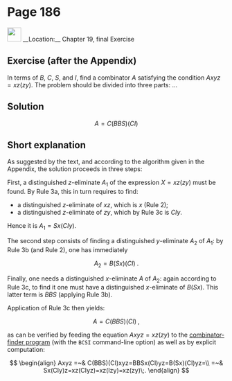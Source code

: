 # Page 186

<img src="../../pictures/correction_blue.svg" style="width: 32px; height: 32px;"/>
__Location:__ Chapter 19, final Exercise

## Exercise (after the Appendix)

In terms of $B$, $C$, $S$, and $I$, find a combinator $A$
satisfying the condition $Axyz=xz(zy)$. The problem should be divided
into three parts: ...

## Solution

$$
    A = C(BBS)(CI)
$$

## Short explanation

As suggested by the text, and according to the
algorithm given in the Appendix, the solution proceeds
in three steps:

First, a distinguished $z$-eliminate $A_1$ of the expression
$X=xz(zy)$ must be found. By Rule 3a, this in turn requires to find:

- a distinguished $z$-eliminate of $xz$, which is $x$ (Rule 2);
- a distinguished $z$-eliminate of $zy$, which by Rule 3c is $CIy$.

Hence it is $A_1=Sx(CIy)$.

The second step consists of finding a distinguished $y$-eliminate $A_2$ of $A_1$:
by Rule 3b (and Rule 2), one has immediately

$$
    A_2 = B(Sx)(CI)\;.
$$

Finally, one needs a distinguished $x$-eliminate $A$ of $A_2$: again according to
Rule 3c, to find it one must have a distinguished $x$-eliminate of $B(Sx)$.
This latter term is $BBS$ (applying Rule 3b).

Application of Rule 3c then yields:

$$
    A = C(BBS)(CI)\;,
$$

as can be verified by feeding the equation $Axyz=xz(zy)$
to the [combinator-finder program](page178.md#actual-code)
(with the `BCSI` command-line option)
as well as by explicit computation:

$$
\begin{align} 
    Axyz =~& C(BBS)(CI)xyz=BBSx(CI)yz=B(Sx)(CI)yz=\\
         =~& Sx(CIy)z=xz(CIyz)=xz(Izy)=xz(zy)\;.
\end{align}
$$
